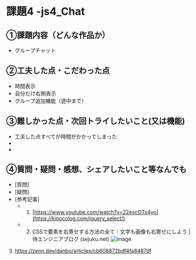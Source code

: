 # 課題4 -js4_Chat

## ①課題内容（どんな作品か）
- グループチャット

## ②工夫した点・こだわった点
- 時間表示
- 自分だけ右側表示
- グループ追加機能（途中まで）

## ③難しかった点・次回トライしたいこと(又は機能)
- 工夫した点すべてが時間がかかってしまった
- 
- 

## ④質問・疑問・感想、シェアしたいこと等なんでも
- [質問] 
- [疑問]　 
- [参考記事] 
	- 1. [https://www.youtube.com/watch?v=22escOTx4yo](https://kinocolog.com/jquery_select/)
	- 2. CSSで要素を右寄せする方法の全て｜文字も画像も右寄せにしよう | 侍エンジニアブログ (sejuku.net)
![image](https://user-images.githubusercontent.com/115796931/203874388-e4316e3e-a46d-4524-a4b6-351f8efebc32.png)
3. https://zenn.dev/danbo/articles/cb608872bdf4fa8487df
